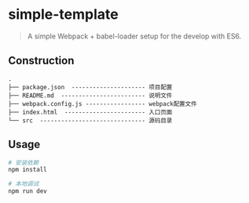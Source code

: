# simple-template
> A simple Webpack + babel-loader setup for the develop with ES6.

## Construction
```
.
├── package.json  --------------------- 项目配置
├── README.md  ------------------------ 说明文件
├── webpack.config.js ----------------- webpack配置文件
├── index.html  ----------------------- 入口页面
└── src  ------------------------------ 源码目录
```

## Usage
``` bash
# 安装依赖
npm install

# 本地调试
npm run dev
```